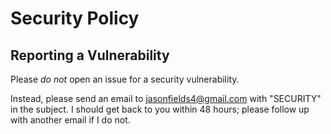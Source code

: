 # Security Policy

## Reporting a Vulnerability

Please _do not_ open an issue for a security vulnerability.

Instead, please send an email to jasonfields4@gmail.com with "SECURITY" in the subject. I should get back to you within 48 hours; please follow up with another email if I do not.
